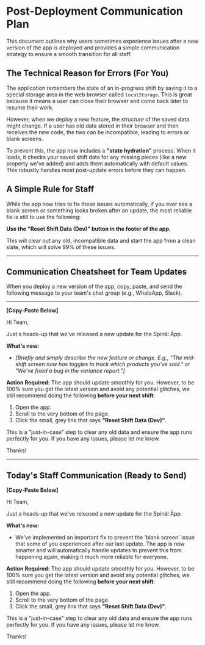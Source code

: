 # Post-Deployment Communication Plan

This document outlines why users sometimes experience issues after a new version of the app is deployed and provides a simple communication strategy to ensure a smooth transition for all staff.

## The Technical Reason for Errors (For You)

The application remembers the state of an in-progress shift by saving it to a special storage area in the web browser called `localStorage`. This is great because it means a user can close their browser and come back later to resume their work.

However, when we deploy a new feature, the *structure* of the saved data might change. If a user has old data stored in their browser and then receives the new code, the two can be incompatible, leading to errors or blank screens.

To prevent this, the app now includes a **"state hydration"** process. When it loads, it checks your saved shift data for any missing pieces (like a new property we've added) and adds them automatically with default values. This robustly handles most post-update errors before they can happen.

## A Simple Rule for Staff

While the app now tries to fix these issues automatically, if you ever see a blank screen or something looks broken after an update, the most reliable fix is still to use the following:

**Use the "Reset Shift Data (Dev)" button in the footer of the app.**

This will clear out any old, incompatible data and start the app from a clean slate, which will solve 99% of these issues.

---

## Communication Cheatsheet for Team Updates

When you deploy a new version of the app, copy, paste, and send the following message to your team's chat group (e.g., WhatsApp, Slack).

---

**[Copy-Paste Below]**

Hi Team,

Just a heads-up that we've released a new update for the Spinäl Äpp.

**What's new:**
- *[Briefly and simply describe the new feature or change. E.g., "The mid-shift screen now has toggles to track which products you've sold." or "We've fixed a bug in the variance report."]*

**Action Required:**
The app should update smoothly for you. However, to be 100% sure you get the latest version and avoid any potential glitches, we still recommend doing the following **before your next shift**:

1.  Open the app.
2.  Scroll to the very bottom of the page.
3.  Click the small, grey link that says **"Reset Shift Data (Dev)"**.

This is a "just-in-case" step to clear any old data and ensure the app runs perfectly for you. If you have any issues, please let me know.

Thanks!

---

## Today's Staff Communication (Ready to Send)

**[Copy-Paste Below]**

Hi Team,

Just a heads-up that we've released a new update for the Spinäl Äpp.

**What's new:**
- We've implemented an important fix to prevent the 'blank screen' issue that some of you experienced after our last update. The app is now smarter and will automatically handle updates to prevent this from happening again, making it much more reliable for everyone.

**Action Required:**
The app should update smoothly for you. However, to be 100% sure you get the latest version and avoid any potential glitches, we still recommend doing the following **before your next shift**:

1.  Open the app.
2.  Scroll to the very bottom of the page.
3.  Click the small, grey link that says **"Reset Shift Data (Dev)"**.

This is a "just-in-case" step to clear any old data and ensure the app runs perfectly for you. If you have any issues, please let me know.

Thanks!
